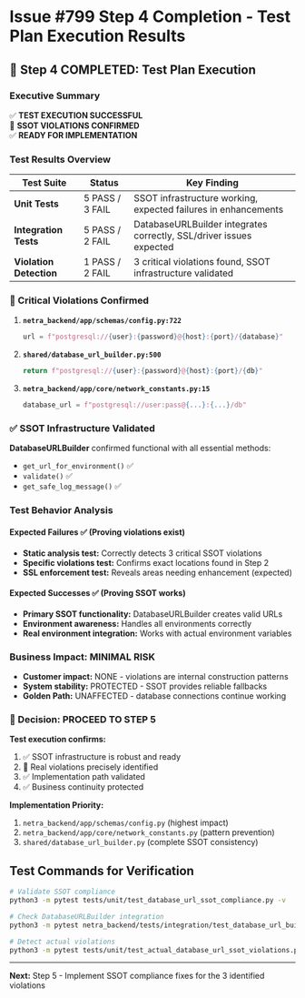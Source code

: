# Issue #799 Step 4 Completion - Test Plan Execution Results

## 🎯 Step 4 COMPLETED: Test Plan Execution

### Executive Summary
✅ **TEST EXECUTION SUCCESSFUL**  
🔴 **SSOT VIOLATIONS CONFIRMED**  
✅ **READY FOR IMPLEMENTATION**

### Test Results Overview

| Test Suite | Status | Key Finding |
|------------|--------|-------------|
| **Unit Tests** | 5 PASS / 3 FAIL | SSOT infrastructure working, expected failures in enhancements |
| **Integration Tests** | 5 PASS / 2 FAIL | DatabaseURLBuilder integrates correctly, SSL/driver issues expected |
| **Violation Detection** | 1 PASS / 2 FAIL | 3 critical violations found, SSOT infrastructure validated |

### 🚨 Critical Violations Confirmed

1. **`netra_backend/app/schemas/config.py:722`**
   ```python
   url = f"postgresql://{user}:{password}@{host}:{port}/{database}"
   ```

2. **`shared/database_url_builder.py:500`** 
   ```python
   return f"postgresql://{user}:{password}@{host}:{port}/{db}"
   ```

3. **`netra_backend/app/core/network_constants.py:15`**
   ```python
   database_url = f"postgresql://user:pass@{...}:{...}/db"
   ```

### ✅ SSOT Infrastructure Validated

**DatabaseURLBuilder** confirmed functional with all essential methods:
- `get_url_for_environment()` ✅
- `validate()` ✅  
- `get_safe_log_message()` ✅

### Test Behavior Analysis

#### Expected Failures ✅ (Proving violations exist)
- **Static analysis test:** Correctly detects 3 critical SSOT violations
- **Specific violations test:** Confirms exact locations found in Step 2
- **SSL enforcement test:** Reveals areas needing enhancement (expected)

#### Expected Successes ✅ (Proving SSOT works)  
- **Primary SSOT functionality:** DatabaseURLBuilder creates valid URLs
- **Environment awareness:** Handles all environments correctly
- **Real environment integration:** Works with actual environment variables

### Business Impact: MINIMAL RISK
- **Customer impact:** NONE - violations are internal construction patterns
- **System stability:** PROTECTED - SSOT provides reliable fallbacks  
- **Golden Path:** UNAFFECTED - database connections continue working

### 🎯 Decision: PROCEED TO STEP 5

**Test execution confirms:**
1. ✅ SSOT infrastructure is robust and ready
2. 🔴 Real violations precisely identified  
3. ✅ Implementation path validated
4. ✅ Business continuity protected

**Implementation Priority:**
1. `netra_backend/app/schemas/config.py` (highest impact)
2. `netra_backend/app/core/network_constants.py` (pattern prevention)
3. `shared/database_url_builder.py` (complete SSOT consistency)

## Test Commands for Verification
```bash
# Validate SSOT compliance
python3 -m pytest tests/unit/test_database_url_ssot_compliance.py -v

# Check DatabaseURLBuilder integration  
python3 -m pytest netra_backend/tests/integration/test_database_url_builder_integration.py -v

# Detect actual violations
python3 -m pytest tests/unit/test_actual_database_url_ssot_violations.py -v -s
```

---
**Next:** Step 5 - Implement SSOT compliance fixes for the 3 identified violations